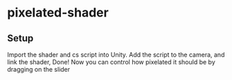 # pixelated-shader
## Setup
Import the shader and cs script into Unity. Add the script to the camera, and link the shader, Done!
Now you can control how pixelated it should be by dragging on the slider
